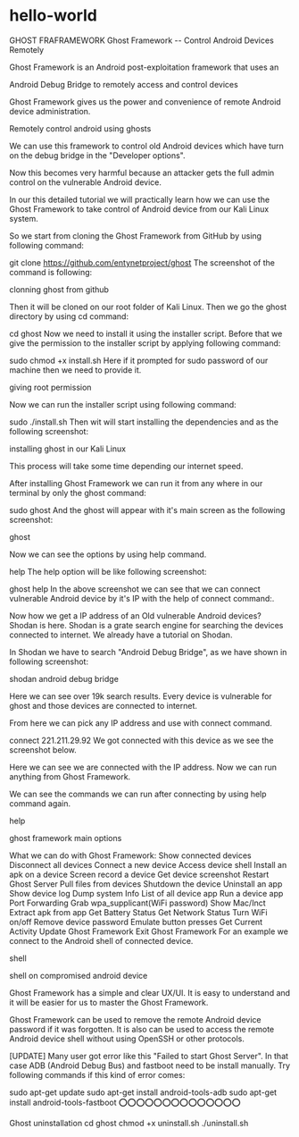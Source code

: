 # hello-world
GHOST FRAFRAMEWORK
Ghost Framework -- Control Android Devices Remotely



Ghost Framework is an Android post-exploitation framework that uses an

Android Debug Bridge to remotely access and control devices

Ghost Framework gives us the power and convenience of remote Android device administration.




Remotely control android using ghosts




We can use this framework to control old Android devices which have turn on the debug bridge in the "Developer options".



Now this becomes very harmful because an attacker gets the full admin control on the vulnerable Android device.

In our this detailed tutorial we will practically learn how we can use the Ghost Framework to take control of Android device from our Kali Linux system.



So we start from cloning the Ghost Framework from GitHub by using following command:

git clone https://github.com/entynetproject/ghost
The screenshot of the command is following:




clonning ghost from github




Then it will be cloned on our root folder of Kali Linux. Then we go the ghost directory by using cd command:

cd ghost
Now we need to install it using the installer script. Before that we give the permission to the installer script by applying following command:

sudo chmod +x install.sh
Here if it prompted for sudo password of our machine then we need to provide it.




giving root permission




Now we can run the installer script using following command:



sudo ./install.sh
Then wit will start installing the dependencies and as the following screenshot:




installing ghost in our Kali Linux


This process will take some time depending our internet speed.



After installing Ghost Framework we can run it from any where in our terminal by only the ghost command:



sudo ghost
And the ghost will appear with it's main screen as the following screenshot:


ghost




Now we can see the options by using help command.

help
The help option will be like following screenshot:


ghost help
In the above screenshot we can see that we can connect vulnerable Android device by it's IP with the help of connect command:.



Now how we get a IP address of an Old vulnerable Android devices? Shodan is here. Shodan is a grate search engine for searching the devices connected to internet. We already have a tutorial on Shodan.



In Shodan we have to search "Android Debug Bridge", as we have shown in following screenshot:




shodan android debug bridge




Here we can see over 19k search results. Every device is vulnerable for ghost and those devices are connected to internet.



From here we can pick any IP address and use with connect command.

connect 221.211.29.92
We got connected with this device as we see the screenshot below.




Here we can see we are connected with the IP address. Now we can run anything from Ghost Framework.



We can see the commands we can run after connecting by using help command again.

help

ghost framework main options


What we can do with Ghost Framework:
Show connected devices
Disconnect all devices
Connect a new device
Access device shell
Install an apk on a device
Screen record a device
Get device screenshot
Restart Ghost Server
Pull files from devices
Shutdown the device
Uninstall an app
Show device log
Dump system Info
List of all device app
Run a device app
Port Forwarding
Grab wpa_supplicant(WiFi password)
Show Mac/Inct
Extract apk from app
Get Battery Status
Get Network Status
Turn WiFi on/off
Remove device password
Emulate button presses
Get Current Activity
Update Ghost Framework
Exit Ghost Framework
For an example we connect to the Android shell of connected device.

shell

shell on compromised android device




Ghost Framework has a simple and clear UX/UI. It is easy to understand and it will be easier for us to master the Ghost Framework.



Ghost Framework can be used to remove the remote Android device password if it was forgotten. It is also can be used to access the remote Android device shell without using OpenSSH or other protocols.



[UPDATE] Many user got error like this "Failed to start Ghost Server". In that case ADB (Android Debug Bus) and fastboot need to be install manually. Try following commands if this kind of error comes:



sudo apt-get update
sudo apt-get install android-tools-adb
sudo apt-get install android-tools-fastboot
⭕⭕⭕⭕⭕⭕⭕⭕⭕⭕⭕⭕⭕⭕

Ghost uninstallation
cd ghost
chmod +x uninstall.sh
./uninstall.sh





